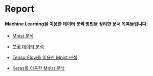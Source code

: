 # Report

#### Machine Learning을 이용한 데이터 분썩 방법을 정리한 문서 목록들입니다.

  + [Mnist 분석](https://github.com/Gouwon/Report/blob/master/ML_0001.py) 
 
  + [붓꽃 데이터 분석](https://github.com/Gouwon/Report/blob/master/ML_0002.py)
  
  + [TensorFlow를 이용한 Mnist 분석](https://github.com/Gouwon/Report/blob/master/ML_0003.py) 
  
  + [Keras를 이용한 Mnist 분석](https://github.com/Gouwon/Report/blob/master/ML_0004.py) 
